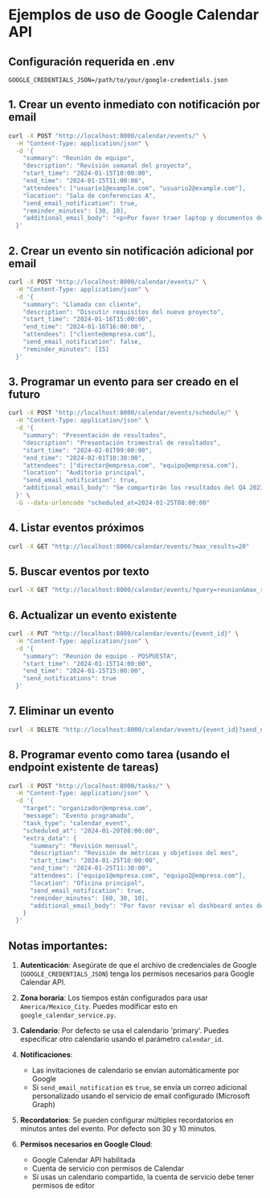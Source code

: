 # Ejemplos de uso de Google Calendar API

## Configuración requerida en .env

```
GOOGLE_CREDENTIALS_JSON=/path/to/your/google-credentials.json
```

## 1. Crear un evento inmediato con notificación por email

```bash
curl -X POST "http://localhost:8000/calendar/events/" \
  -H "Content-Type: application/json" \
  -d '{
    "summary": "Reunión de equipo",
    "description": "Revisión semanal del proyecto",
    "start_time": "2024-01-15T10:00:00",
    "end_time": "2024-01-15T11:00:00",
    "attendees": ["usuario1@example.com", "usuario2@example.com"],
    "location": "Sala de conferencias A",
    "send_email_notification": true,
    "reminder_minutes": [30, 10],
    "additional_email_body": "<p>Por favor traer laptop y documentos del proyecto.</p><p>Agenda: <ul><li>Revisión de avances</li><li>Próximos pasos</li></ul></p>"
  }'
```

## 2. Crear un evento sin notificación adicional por email

```bash
curl -X POST "http://localhost:8000/calendar/events/" \
  -H "Content-Type: application/json" \
  -d '{
    "summary": "Llamada con cliente",
    "description": "Discutir requisitos del nuevo proyecto",
    "start_time": "2024-01-16T15:00:00",
    "end_time": "2024-01-16T16:00:00",
    "attendees": ["cliente@empresa.com"],
    "send_email_notification": false,
    "reminder_minutes": [15]
  }'
```

## 3. Programar un evento para ser creado en el futuro

```bash
curl -X POST "http://localhost:8000/calendar/events/schedule/" \
  -H "Content-Type: application/json" \
  -d '{
    "summary": "Presentación de resultados",
    "description": "Presentación trimestral de resultados",
    "start_time": "2024-02-01T09:00:00",
    "end_time": "2024-02-01T10:30:00",
    "attendees": ["director@empresa.com", "equipo@empresa.com"],
    "location": "Auditorio principal",
    "send_email_notification": true,
    "additional_email_body": "Se compartirán los resultados del Q4 2023"
  }' \
  -G --data-urlencode "scheduled_at=2024-01-25T08:00:00"
```

## 4. Listar eventos próximos

```bash
curl -X GET "http://localhost:8000/calendar/events/?max_results=20"
```

## 5. Buscar eventos por texto

```bash
curl -X GET "http://localhost:8000/calendar/events/?query=reunion&max_results=10"
```

## 6. Actualizar un evento existente

```bash
curl -X PUT "http://localhost:8000/calendar/events/{event_id}" \
  -H "Content-Type: application/json" \
  -d '{
    "summary": "Reunión de equipo - POSPUESTA",
    "start_time": "2024-01-15T14:00:00",
    "end_time": "2024-01-15T15:00:00",
    "send_notifications": true
  }'
```

## 7. Eliminar un evento

```bash
curl -X DELETE "http://localhost:8000/calendar/events/{event_id}?send_notifications=true"
```

## 8. Programar evento como tarea (usando el endpoint existente de tareas)

```bash
curl -X POST "http://localhost:8000/tasks/" \
  -H "Content-Type: application/json" \
  -d '{
    "target": "organizador@empresa.com",
    "message": "Evento programado",
    "task_type": "calendar_event",
    "scheduled_at": "2024-01-20T08:00:00",
    "extra_data": {
      "summary": "Revisión mensual",
      "description": "Revisión de métricas y objetivos del mes",
      "start_time": "2024-01-25T10:00:00",
      "end_time": "2024-01-25T11:30:00",
      "attendees": ["equipo1@empresa.com", "equipo2@empresa.com"],
      "location": "Oficina principal",
      "send_email_notification": true,
      "reminder_minutes": [60, 30, 10],
      "additional_email_body": "Por favor revisar el dashboard antes de la reunión"
    }
  }'
```

## Notas importantes:

1. **Autenticación**: Asegúrate de que el archivo de credenciales de Google (`GOOGLE_CREDENTIALS_JSON`) tenga los permisos necesarios para Google Calendar API.

2. **Zona horaria**: Los tiempos están configurados para usar `America/Mexico_City`. Puedes modificar esto en `google_calendar_service.py`.

3. **Calendario**: Por defecto se usa el calendario 'primary'. Puedes especificar otro calendario usando el parámetro `calendar_id`.

4. **Notificaciones**: 
   - Las invitaciones de calendario se envían automáticamente por Google
   - Si `send_email_notification` es `true`, se envía un correo adicional personalizado usando el servicio de email configurado (Microsoft Graph)

5. **Recordatorios**: Se pueden configurar múltiples recordatorios en minutos antes del evento. Por defecto son 30 y 10 minutos.

6. **Permisos necesarios en Google Cloud**:
   - Google Calendar API habilitada
   - Cuenta de servicio con permisos de Calendar
   - Si usas un calendario compartido, la cuenta de servicio debe tener permisos de editor